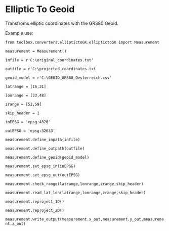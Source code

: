 # Elliptic To Geoid
Transfroms elliptic coordinates with the GRS80 Geoid. 

Example use:

```from toolbox.converters.elliptictoGK.elliptictoGK import Measurement```

```measurement = Measurement()```

```infile = r'C:\original_coordinates.txt'```

```outfile = r'C:\projected_coordinates.txt```

```geoid_model = r'C:\GEOID_GRS80_Oesterreich.csv'```

```latrange = [16,31]```

```lonrange = [33,48]```

```zrange = [52,59]```

```skip_header = 1```

```inEPSG = 'epsg:4326'```

```outEPSG = 'epsg:32633'```

```measurement.define_inpath(infile)```

```measurement.define_outpath(outfile)```

```measurement.define_geoid(geoid_model)```

```measurement.set_epsg_in(inEPSG)```

```measurement.set_epsg_out(outEPSG)```

```measurement.check_range(latrange,lonrange,zrange,skip_header)```

```measurement.read_lat_lon(latrange,lonrange,zrange,skip_header)```

```measurement.reproject_1D()```

```measurement.reproject_2D()```

```measurement.write_output(measurement.x_out,measurement.y_out,measurement.z_out)```




